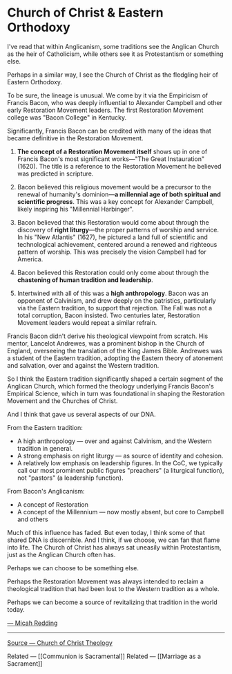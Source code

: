 # Church of Christ & Eastern Orthodoxy

I've read that within Anglicanism, some traditions see the Anglican Church as the heir of Catholicism, while others see it as Protestantism or something else.

Perhaps in a similar way, I see the Church of Christ as the fledgling heir of Eastern Orthodoxy. 

To be sure, the lineage is unusual. We come by it via the Empiricism of Francis Bacon, who was deeply influential to Alexander Campbell and other early Restoration Movement leaders. The first Restoration Movement college was "Bacon College" in Kentucky.

Significantly, Francis Bacon can be credited with many of the ideas that became definitive in the Restoration Movement. 

1. __The concept of a Restoration Movement itself__ shows up in one of Francis Bacon's most significant works—"The Great Instauration" (1620). The title is a reference to the Restoration Movement he believed was predicted in scripture. 

2. Bacon believed this religious movement would be a precursor to the renewal of humanity's dominion—__a millennial age of both spiritual and scientific progress__. This was a key concept for Alexander Campbell, likely inspiring his "Millennial Harbinger".

3. Bacon believed that this Restoration would come about through the discovery of __right liturgy__—the proper patterns of worship and service. In his "New Atlantis" (1627), he pictured a land full of scientific and technological achievement, centered around a renewed and righteous pattern of worship. This was precisely the vision Campbell had for America. 

4. Bacon believed this Restoration could only come about through the __chastening of human tradition and leadership__.

5. Intertwined with all of this was a __high anthropology__. Bacon was an opponent of Calvinism, and drew deeply on the patristics, particularly via the Eastern tradition, to support that rejection. The Fall was not a total corruption, Bacon insisted. Two centuries later, Restoration Movement leaders would repeat a similar refrain.

Francis Bacon didn't derive his theological viewpoint from scratch. His mentor, Lancelot Andrewes, was a prominent bishop in the Church of England, overseeing the translation of the King James Bible. Andrewes was a student of the Eastern tradition, adopting the Eastern theory of atonement and salvation, over and against the Western tradition.

So I think the Eastern tradition significantly shaped a certain segment of the Anglican Church, which formed the theology underlying Francis Bacon's Empirical Science, which in turn was foundational in shaping the Restoration Movement and the Churches of Christ.

And I think that gave us several aspects of our DNA.

From the Eastern tradition:

- A high anthropology — over and against Calvinism, and the Western tradition in general.
- A strong emphasis on right liturgy — as source of identity and cohesion.
- A relatively low emphasis on leadership figures. In the CoC, we typically call our most prominent public figures "preachers" (a liturgical function), not "pastors" (a leadership function).

From Bacon's Anglicanism:

- A concept of Restoration
- A concept of the Millennium — now mostly absent, but core to Campbell and others

Much of this influence has faded. But even today, I think some of that shared DNA is discernible. And I think, if we choose, we can fan that flame into life. The Church of Christ has always sat uneasily within Protestantism, just as the Anglican Church often has. 

Perhaps we can choose to be something else. 

Perhaps the Restoration Movement was always intended to reclaim a theological tradition that had been lost to the Western tradition as a whole. 

Perhaps we can become a source of revitalizing that tradition in the world today.

[— Micah Redding](http://micahredding.com)

---

[Source — Church of Christ Theology](https://www.facebook.com/groups/108962615857138/permalink/2666452073441500/?hc_location=ufi)

Related — [[Communion is Sacramental]]
Related — [[Marriage as a Sacrament]]
